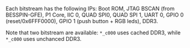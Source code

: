 Each bitstream has the following IPs: Boot ROM, JTAG BSCAN (from BESSPIN-GFE), P1 Core, IIC 0, QUAD SPI0, QUAD SPI 1, UART 0, GPIO 0 (reset/0x6FFF0000), GPIO 1 (push button + RGB leds), DDR3.

Note that two bitstream are available: `*_c000` uses cached DDR3, while `*_c000` uses unchanced DDR3. 
